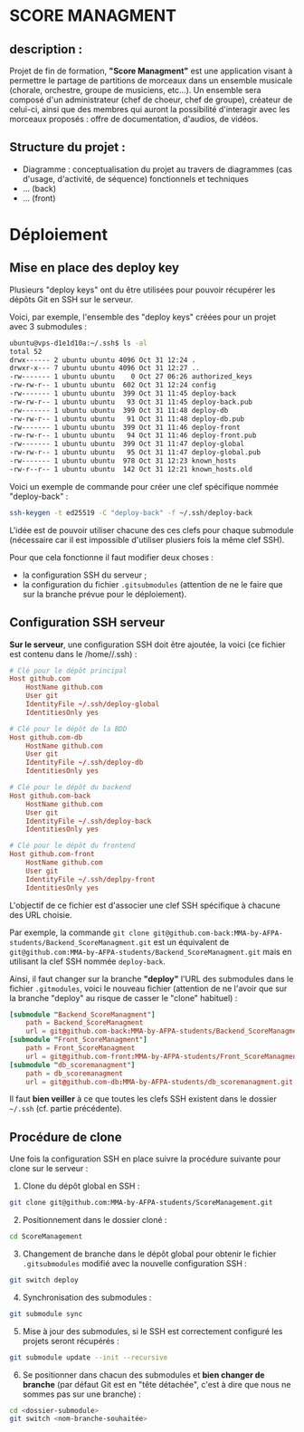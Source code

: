 # SCORE MANAGMENT

## description :

Projet de fin de formation, **"Score Managment"** est une application visant à permettre le partage de partitions de morceaux dans un ensemble musicale (chorale, orchestre, groupe de musiciens, etc...).
Un ensemble sera composé d'un administrateur (chef de choeur, chef de groupe), créateur de celui-ci, ainsi que des membres qui auront la possibilité d'interagir avec les morceaux proposés : offre de documentation, d'audios, de vidéos.

## Structure du projet :

- Diagramme : conceptualisation du projet au travers de diagrammes (cas d'usage, d'activité, de séquence) fonctionnels et techniques
- ... (back)
- ... (front)


# Déploiement

## Mise en place des deploy key

Plusieurs "deploy keys" ont du être utilisées pour pouvoir récupérer les dépôts Git en SSH sur le serveur.

Voici, par exemple, l'ensemble des "deploy keys" créées pour un projet avec 3 submodules :
```sh
ubuntu@vps-d1e1d10a:~/.ssh$ ls -al
total 52
drwx------ 2 ubuntu ubuntu 4096 Oct 31 12:24 .
drwxr-x--- 7 ubuntu ubuntu 4096 Oct 31 12:27 ..
-rw------- 1 ubuntu ubuntu    0 Oct 27 06:26 authorized_keys
-rw-rw-r-- 1 ubuntu ubuntu  602 Oct 31 12:24 config
-rw------- 1 ubuntu ubuntu  399 Oct 31 11:45 deploy-back
-rw-rw-r-- 1 ubuntu ubuntu   93 Oct 31 11:45 deploy-back.pub
-rw------- 1 ubuntu ubuntu  399 Oct 31 11:48 deploy-db
-rw-rw-r-- 1 ubuntu ubuntu   91 Oct 31 11:48 deploy-db.pub
-rw------- 1 ubuntu ubuntu  399 Oct 31 11:46 deploy-front
-rw-rw-r-- 1 ubuntu ubuntu   94 Oct 31 11:46 deploy-front.pub
-rw------- 1 ubuntu ubuntu  399 Oct 31 11:47 deploy-global
-rw-rw-r-- 1 ubuntu ubuntu   95 Oct 31 11:47 deploy-global.pub
-rw------- 1 ubuntu ubuntu  978 Oct 31 12:23 known_hosts
-rw-r--r-- 1 ubuntu ubuntu  142 Oct 31 12:21 known_hosts.old
```

Voici un exemple de commande pour créer une clef spécifique nommée "deploy-back" :
```sh
ssh-keygen -t ed25519 -C "deploy-back" -f ~/.ssh/deploy-back
```

L'idée est de pouvoir utiliser chacune des ces clefs pour chaque submodule (nécessaire car il est impossible d'utiliser plusiers fois la même clef SSH).

Pour que cela fonctionne il faut modifier deux choses :
- la configuration SSH du serveur ;
- la configuration du fichier `.gitsubmodules` (attention de ne le faire que sur la branche prévue pour le déploiement).

## Configuration SSH serveur

**Sur le serveur**, une configuration SSH doit être ajoutée, la voici (ce fichier est contenu dans le /home/<utilisateur>/.ssh) :
```conf
# Clé pour le dépôt principal
Host github.com
    HostName github.com
    User git
    IdentityFile ~/.ssh/deploy-global
    IdentitiesOnly yes

# Clé pour le dépôt de la BDD
Host github.com-db
    HostName github.com
    User git
    IdentityFile ~/.ssh/deploy-db
    IdentitiesOnly yes

# Clé pour le dépôt du backend
Host github.com-back
    HostName github.com
    User git
    IdentityFile ~/.ssh/deploy-back
    IdentitiesOnly yes

# Clé pour le dépôt du frontend
Host github.com-front
    HostName github.com
    User git
    IdentityFile ~/.ssh/deplpy-front
    IdentitiesOnly yes
```

L'objectif de ce fichier est d'associer une clef SSH spécifique à chacune des URL choisie.

Par exemple, la commande `git clone git@github.com-back:MMA-by-AFPA-students/Backend_ScoreManagment.git` est un équivalent de `git@github.com:MMA-by-AFPA-students/Backend_ScoreManagment.git` mais en utilisant la clef SSH nommée `deploy-back`.

Ainsi, il faut changer sur la branche **"deploy"** l'URL des submodules dans le fichier `.gitmodules`, voici le nouveau fichier (attention de ne l'avoir que sur la branche "deploy" au risque de casser le "clone" habituel) :

```conf
[submodule "Backend_ScoreManagment"]
	path = Backend_ScoreManagment
	url = git@github.com-back:MMA-by-AFPA-students/Backend_ScoreManagment.git
[submodule "Front_ScoreManagment"]
	path = Front_ScoreManagment
	url = git@github.com-front:MMA-by-AFPA-students/Front_ScoreManagment.git
[submodule "db_scoremanagment"]
	path = db_scoremanagment
	url = git@github.com-db:MMA-by-AFPA-students/db_scoremanagment.git
```

Il faut **bien veiller** à ce que toutes les clefs SSH existent dans le dossier `~/.ssh` (cf. partie précédente).

## Procédure de clone

Une fois la configuration SSH en place suivre la procédure suivante pour clone sur le serveur :

1. Clone du dépôt global en SSH :
```sh
git clone git@github.com:MMA-by-AFPA-students/ScoreManagement.git
```

2. Positionnement dans le dossier cloné :
```sh
cd ScoreManagement
```

3. Changement de branche dans le dépôt global pour obtenir le fichier `.gitsubmodules` modifié avec la nouvelle configuration SSH :
```sh
git switch deploy
```

4. Synchronisation des submodules :
```sh
git submodule sync
```

5. Mise à jour des submodules, si le SSH est correctement configuré les projets seront récupérés :
```sh
git submodule update --init --recursive
```

6. Se positionner dans chacun des submodules et **bien changer de branche** (par défaut Git est en "tête détachée", c'est à dire que nous ne sommes pas sur une branche) :
```sh
cd <dossier-submodule>
git switch <nom-branche-souhaitée>
```